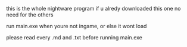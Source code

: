 this is the whole nightware program
if u alredy downloaded this one no need for the others

run main.exe when youre not ingame, or else it wont load


please read every .md and .txt before running main.exe
